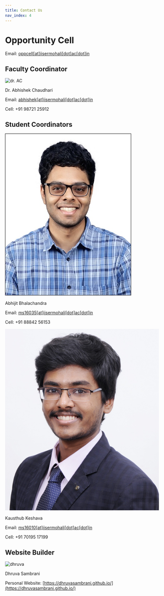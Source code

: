 ```yaml
---
title: Contact Us
nav_index: 4
---
```


# Opportunity Cell

Email: [oppcell[at]iisermohali[dot]ac[dot]in](mailto:oppcell@iisermohali.ac.in)

## Faculty Coordinator

![dr. AC](https://www.iisermohali.ac.in/images/faculty/abhishek.jpg)

Dr. Abhishek Chaudhari

Email: [abhishek[at]iisermohali[dot]ac[dot]in](mailto:abhishek@iisermohali.ac.in)

Cell: +91 98721 25912

## Student Coordinators

![abhijeet](images/abhijeet.jpg)

Abhijit Bhalachandra

Email: [ms16035[at]iisermohali[dot]ac[dot]in](mailto:ms16035@iisermohali.ac.in)

Cell: +91 88842 56153

![kausthub](images/kaustubh.jpeg)

Kausthub Keshava

Email: [ms16010[at]iisermohali[dot]ac[dot]in](ms16010@iisermohali.ac.in)

Cell: +91 70195 17199

## Website Builder

![dhruva](https://avatars1.githubusercontent.com/u/44899822?v=4)

Dhruva Sambrani

Personal Website: [https://dhruvasambrani.github.io/](https://dhruvasambrani.github.io/)
